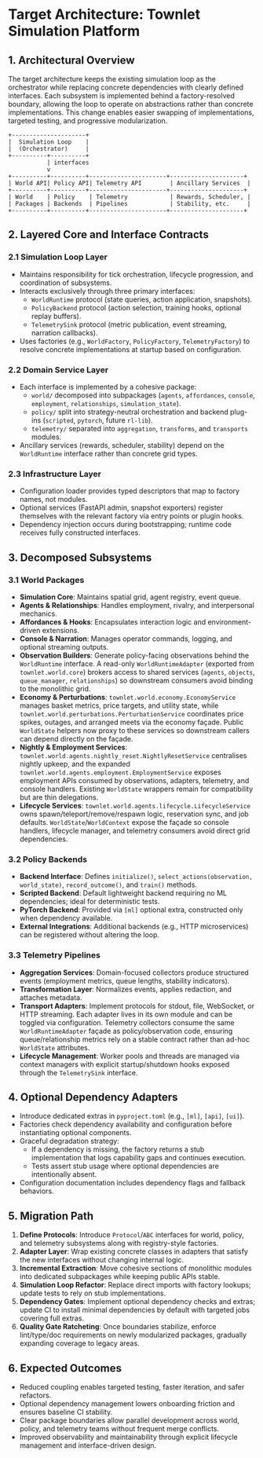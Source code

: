 # Target Architecture: Townlet Simulation Platform

## 1. Architectural Overview
The target architecture keeps the existing simulation loop as the orchestrator while replacing concrete dependencies with clearly defined interfaces. Each subsystem is implemented behind a factory-resolved boundary, allowing the loop to operate on abstractions rather than concrete implementations. This change enables easier swapping of implementations, targeted testing, and progressive modularization.

```
+---------------------+
|  Simulation Loop    |
|  (Orchestrator)     |
+----------+----------+
           | interfaces
           v
+----------+----------+----------------------+---------------------+
| World API| Policy API| Telemetry API        | Ancillary Services  |
+----------+----------+----------------------+---------------------+
| World    | Policy    | Telemetry            | Rewards, Scheduler, |
| Packages | Backends  | Pipelines            | Stability, etc.     |
+----------+----------+----------------------+---------------------+
```

## 2. Layered Core and Interface Contracts

### 2.1 Simulation Loop Layer
- Maintains responsibility for tick orchestration, lifecycle progression, and coordination of subsystems.
- Interacts exclusively through three primary interfaces:
  - `WorldRuntime` protocol (state queries, action application, snapshots).
  - `PolicyBackend` protocol (action selection, training hooks, optional replay buffers).
  - `TelemetrySink` protocol (metric publication, event streaming, narration callbacks).
- Uses factories (e.g., `WorldFactory`, `PolicyFactory`, `TelemetryFactory`) to resolve concrete implementations at startup based on configuration.

### 2.2 Domain Service Layer
- Each interface is implemented by a cohesive package:
  - `world/` decomposed into subpackages (`agents`, `affordances`, `console`, `employment`, `relationships`, `simulation_state`).
  - `policy/` split into strategy-neutral orchestration and backend plug-ins (`scripted`, `pytorch`, future `rl-lib`).
  - `telemetry/` separated into `aggregation`, `transforms`, and `transports` modules.
- Ancillary services (rewards, scheduler, stability) depend on the `WorldRuntime` interface rather than concrete grid types.

### 2.3 Infrastructure Layer
- Configuration loader provides typed descriptors that map to factory names, not modules.
- Optional services (FastAPI admin, snapshot exporters) register themselves with the relevant factory via entry points or plugin hooks.
- Dependency injection occurs during bootstrapping; runtime code receives fully constructed interfaces.

## 3. Decomposed Subsystems

### 3.1 World Packages
- **Simulation Core**: Maintains spatial grid, agent registry, event queue.
- **Agents & Relationships**: Handles employment, rivalry, and interpersonal mechanics.
- **Affordances & Hooks**: Encapsulates interaction logic and environment-driven extensions.
- **Console & Narration**: Manages operator commands, logging, and optional streaming outputs.
- **Observation Builders**: Generate policy-facing observations behind the `WorldRuntime` interface. A read-only `WorldRuntimeAdapter` (exported from `townlet.world.core`) brokers access to shared services (`agents`, `objects`, `queue_manager`, `relationships`) so downstream consumers avoid binding to the monolithic grid.
- **Economy & Perturbations**: `townlet.world.economy.EconomyService` manages basket metrics, price targets, and utility state, while `townlet.world.perturbations.PerturbationService` coordinates price spikes, outages, and arranged meets via the economy façade. Public `WorldState` helpers now proxy to these services so downstream callers can depend directly on the façade.
- **Nightly & Employment Services**: `townlet.world.agents.nightly_reset.NightlyResetService` centralises nightly upkeep, and the expanded `townlet.world.agents.employment.EmploymentService` exposes employment APIs consumed by observations, adapters, telemetry, and console handlers. Existing `WorldState` wrappers remain for compatibility but are thin delegations.
- **Lifecycle Services**: `townlet.world.agents.lifecycle.LifecycleService` owns spawn/teleport/remove/respawn logic, reservation sync, and job defaults. `WorldState`/`WorldContext` expose the façade so console handlers, lifecycle manager, and telemetry consumers avoid direct grid dependencies.

### 3.2 Policy Backends
- **Backend Interface**: Defines `initialize()`, `select_actions(observation, world_state)`, `record_outcome()`, and `train()` methods.
- **Scripted Backend**: Default lightweight backend requiring no ML dependencies; ideal for deterministic tests.
- **PyTorch Backend**: Provided via `[ml]` optional extra, constructed only when dependency available.
- **External Integrations**: Additional backends (e.g., HTTP microservices) can be registered without altering the loop.

### 3.3 Telemetry Pipelines
- **Aggregation Services**: Domain-focused collectors produce structured events (employment metrics, queue lengths, stability indicators).
- **Transformation Layer**: Normalizes events, applies redaction, and attaches metadata.
- **Transport Adapters**: Implement protocols for stdout, file, WebSocket, or HTTP streaming. Each adapter lives in its own module and can be toggled via configuration. Telemetry collectors consume the same `WorldRuntimeAdapter` façade as policy/observation code, ensuring queue/relationship metrics rely on a stable contract rather than ad-hoc `WorldState` attributes.
- **Lifecycle Management**: Worker pools and threads are managed via context managers with explicit startup/shutdown hooks exposed through the `TelemetrySink` interface.

## 4. Optional Dependency Adapters
- Introduce dedicated extras in `pyproject.toml` (e.g., `[ml]`, `[api]`, `[ui]`).
- Factories check dependency availability and configuration before instantiating optional components.
- Graceful degradation strategy:
  - If a dependency is missing, the factory returns a stub implementation that logs capability gaps and continues execution.
  - Tests assert stub usage where optional dependencies are intentionally absent.
- Configuration documentation includes dependency flags and fallback behaviors.

## 5. Migration Path
1. **Define Protocols**: Introduce `Protocol`/`ABC` interfaces for world, policy, and telemetry subsystems along with registry-style factories.
2. **Adapter Layer**: Wrap existing concrete classes in adapters that satisfy the new interfaces without changing internal logic.
3. **Incremental Extraction**: Move cohesive sections of monolithic modules into dedicated subpackages while keeping public APIs stable.
4. **Simulation Loop Refactor**: Replace direct imports with factory lookups; update tests to rely on stub implementations.
5. **Dependency Gates**: Implement optional dependency checks and extras; update CI to install minimal dependencies by default with targeted jobs covering full extras.
6. **Quality Gate Ratcheting**: Once boundaries stabilize, enforce lint/type/doc requirements on newly modularized packages, gradually expanding coverage to legacy areas.

## 6. Expected Outcomes
- Reduced coupling enables targeted testing, faster iteration, and safer refactors.
- Optional dependency management lowers onboarding friction and ensures baseline CI stability.
- Clear package boundaries allow parallel development across world, policy, and telemetry teams without frequent merge conflicts.
- Improved observability and maintainability through explicit lifecycle management and interface-driven design.
